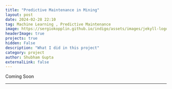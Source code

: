```yaml
---
title: "Predictive Maintenance in Mining"
layout: post
date: 2024-02-28 22:10
tag: Machine Learning , Predictive Maintenance
image: https://sergiokopplin.github.io/indigo/assets/images/jekyll-logo-light-solid.png
headerImage: true
projects: true
hidden: False
description: "What I did in this project"
category: project
author: Shubham Gupta
externalLink: false
---
```


Coming Soon 

---


